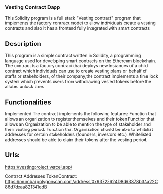 ### Vesting Contract Dapp 

This Solidity program is a full stack "Vesting contract" program that implements the factory contract model to allow individuals create a vesting contracts and also it has a frontend fully integrated with smart contracts 

## Description 

This program is a simple contract written in Solidity, a programming language used for developing smart contracts on the Ethereum blockchain. The contract is a factory contract that deploys new instances of a child contract which individuals can use to create vesting plans on behalf of staffs or stakeholders, of their company,the contract implements a time lock system which prevents users from withdrawing vested tokens before the alloted unlock time. 

## Functionalities 
Implemented The contract implements the following features: Function that allows an organization to register themselves and their token Function that allows an Organization to be able to mention the type of stakeholder and their vesting period. Function that Organization should be able to whitelist addresses for certain stakeholders (founders, investors etc.). Whitelisted addresses should be able to claim their tokens after the vesting period.

## Urls:
https://vestingproject.vercel.app/

Contract Addresses
TokenContract: https://mumbai.polygonscan.com/address/0x93723624D8d63378b3Aa22C86d7deaa821341edB
